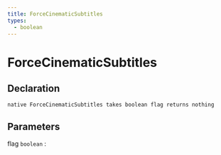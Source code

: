 ```yaml
---
title: ForceCinematicSubtitles
types:
  - boolean
---
```


# ForceCinematicSubtitles

## Declaration

```jass
native ForceCinematicSubtitles takes boolean flag returns nothing
```

## Parameters
flag `boolean`
: 
